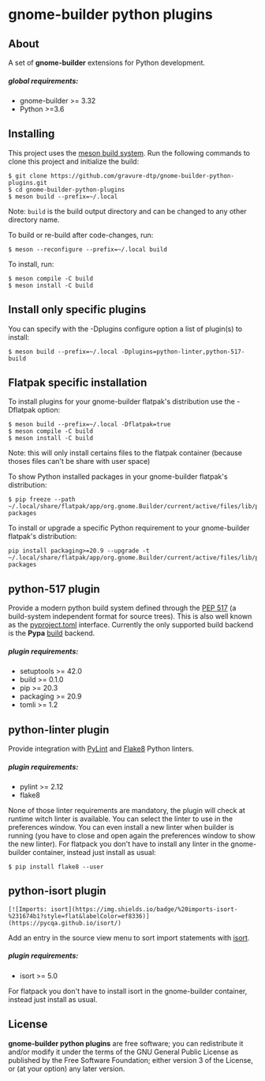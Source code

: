 # gnome-builder python plugins

## About

A set of **gnome-builder** extensions for Python development.

##### global requirements:

- gnome-builder >= 3.32
- Python >=3.6

## Installing

This project uses the [meson build system](http://mesonbuild.com/). Run the following commands to clone this project and initialize the build:

```
$ git clone https://github.com/gravure-dtp/gnome-builder-python-plugins.git
$ cd gnome-builder-python-plugins
$ meson build --prefix=~/.local
```

Note: `build` is the build output directory and can be changed to any other
directory name.

To build or re-build after code-changes, run:

```
$ meson --reconfigure --prefix=~/.local build
```

To install, run:

```
$ meson compile -C build
$ meson install -C build
```

## Install only specific plugins

You can specify with the -Dplugins configure option a list of plugin(s) to install:

```
$ meson build --prefix=~/.local -Dplugins=python-linter,python-517-build
```

## Flatpak specific installation

To install plugins for your gnome-builder flatpak's distribution use the -Dflatpak option:

```
$ meson build --prefix=~/.local -Dflatpak=true
$ meson compile -C build
$ meson install -C build
```

Note: this will only install certains files to the flatpak container (because thoses files can't be share with user space)

To show Python installed packages in your gnome-builder flatpak's distribution:

```
$ pip freeze --path ~/.local/share/flatpak/app/org.gnome.Builder/current/active/files/lib/python3.9/site-packages
```

To install or upgrade a specific Python requirement to your gnome-builder flatpak's distribution:

```
pip install packaging>=20.9 --upgrade -t ~/.local/share/flatpak/app/org.gnome.Builder/current/active/files/lib/python3.9/site-packages
```

## python-517 plugin

Provide a modern python build system defined through the [PEP 517](https://www.python.org/dev/peps/pep-0517/#build-requirements) (a build-system independent format for source trees). This is also well known as the [pyproject.toml](https://pip.pypa.io/en/stable/reference/build-system/pyproject-toml/) interface.
Currently the only supported build backend is the **Pypa** [build](https://pypa-build.readthedocs.io/en/latest/) backend.

##### plugin requirements:

- setuptools >= 42.0
- build >= 0.1.0
- pip >= 20.3
- packaging >= 20.9
- tomli >= 1.2

## python-linter plugin

Provide integration with [PyLint](https://pylint.org/) and [Flake8](https://flake8.pycqa.org/en/latest/index.html) Python linters.

##### plugin requirements:

* pylint >= 2.12
* flake8

None of those linter requirements are mandatory, the plugin will check at runtime witch linter is available. You can select the linter to use in the preferences window. You can even install a new linter when builder is running (you have to close and open again the preferences window to show the new linter). For flatpack you don't have to install any linter in the gnome-builder container, instead just install as usual:

```
$ pip install flake8 --user
```



## python-isort plugin

```
[![Imports: isort](https://img.shields.io/badge/%20imports-isort-%231674b1?style=flat&labelColor=ef8336)](https://pycqa.github.io/isort/)
```

Add an entry in the source view menu to sort import statements with [isort](https://pycqa.github.io/isort/index.html).

##### plugin requirements:

- isort >= 5.0

For flatpack you don't have to install isort in the gnome-builder container, instead just install as usual.



## License

**gnome-builder python plugins** are free software; you can redistribute it and/or modify it under the terms of the GNU General Public License as published by the Free Software Foundation; either version 3 of the License, or (at your option) any later version.
